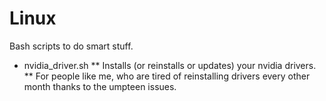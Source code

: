 # Linux
Bash scripts to do smart stuff.

* nvidia_driver.sh
** Installs (or reinstalls or updates) your nvidia drivers.
** For people like me, who are tired of reinstalling drivers every other month thanks to the umpteen issues.
